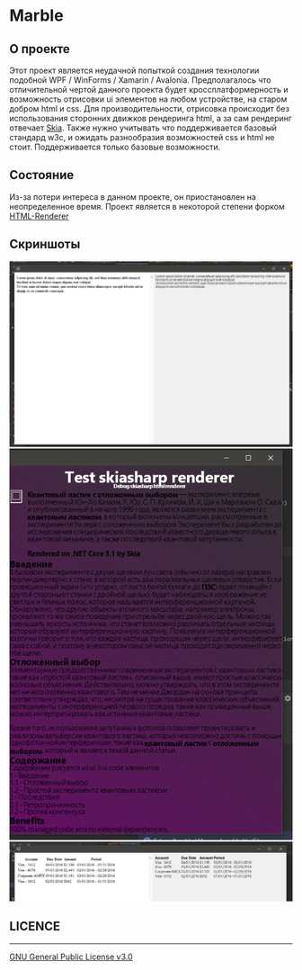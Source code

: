 # Marble

## О проекте
Этот проект является неудачной попыткой создания технологии подобной WPF / WinForms / Xamarin / Avalonia. Предполагалось что отличительной чертой данного проекта 
будет кроссплатформерность и возможность отрисовки ui элементов на любом устройстве, на старом добром html и css. 
Для производительности, отрисовка происходит без использования сторонних движков рендеринга html, а за сам рендеринг отвечает [Skia](https://github.com/mono/SkiaSharp).
Также нужно учитывать что поддерживается базовый стандард w3c, и ожидать разнообразия возможностей css и html не стоит. Поддерживается только базовые возможности.

## Состояние
Из-за потери интереса в данном проекте, он приостановлен на неопределенное время.
Проект является в некоторой степени форком [HTML-Renderer](https://github.com/ArthurHub/HTML-Renderer)

## Скриншоты

![N|Solid](https://github.com/Winster332/Marble/blob/master/Screenshots/Annotation%202020-07-28%20002940.png)
![N|Solid](https://github.com/Winster332/Marble/blob/master/Screenshots/Annotation%202020-07-28%20003054.png)
![N|Solid](https://github.com/Winster332/Marble/blob/master/Screenshots/Annotation%202020-07-28%20003133.png)

## LICENCE
-------
[GNU General Public License v3.0 ](https://github.com/Winster332/Marble/blob/master/LICENSE)
